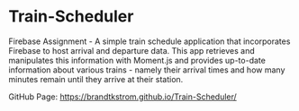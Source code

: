 # Train-Scheduler
Firebase Assignment - A simple train schedule application that incorporates Firebase to host arrival and departure data. This app retrieves and manipulates this information with Moment.js and provides up-to-date information about various trains - namely their arrival times and how many minutes remain until they arrive at their station.

GitHub Page: https://brandtkstrom.github.io/Train-Scheduler/
